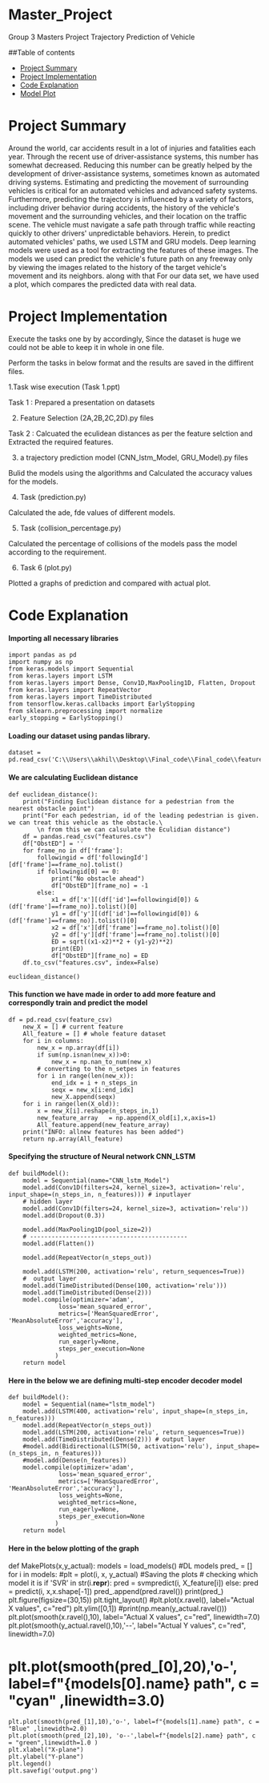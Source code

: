 # Master_Project
Group 3 Masters Project Trajectory Prediction of Vehicle


##Table of contents

* [Project Summary](#project-Summary)
* [Project Implementation](#project-Implementation)
* [Code Explanation](#Code-explanation)
* [Model Plot](#Model-Plot)

# Project Summary

Around the world, car accidents result in a lot of injuries and fatalities each year.
Through the recent use of driver-assistance systems, this number has somewhat decreased.
Reducing this number can be greatly helped by the development of driver-assistance systems, sometimes known as automated driving systems.
Estimating and predicting the movement of surrounding vehicles is critical for an automated vehicles and advanced safety systems.
Furthermore, predicting the trajectory is influenced by a variety of factors, including driver behavior during accidents, the history of the vehicle's movement and the surrounding vehicles, and their location on the traffic scene.
The vehicle must navigate a safe path through traffic while reacting quickly to other drivers' unpredictable behaviors.
Herein, to predict automated vehicles' paths, we used LSTM and GRU models.
Deep learning models were used as a tool for extracting the features of these images. 
The models we used can predict the vehicle's future path on any freeway only by viewing the images related to the history of the target vehicle's movement and its neighbors. 
along with that For our data set, we have used a  plot, which compares the predicted data with real data.

# Project Implementation

 Execute the tasks one by by accordingly, Since the dataset is huge we could not be able to keep it in whole in one file.

Perform the tasks in below format and the results are saved in the diffirent files.

1.Task wise execution (Task 1.ppt)

Task 1 : Prepared a presentation on datasets

2. Feature Selection (2A,2B,2C,2D).py files

Task 2 : Calcuated the eculidean distances as per the feature selction and  Extracted the required features.


3. a trajectory prediction model (CNN_lstm_Model, GRU_Model).py files

Bulid the models using the algorithms and Calculated the accuracy values for the models.

4. Task  (prediction.py)

Calculated the ade, fde values of different models.

5. Task (collision_percentage.py)

Calculated the percentage of collisions of the models pass the model according to the requirement.

6. Task 6 (plot.py)

Plotted a graphs of prediction and compared with actual plot.



# Code Explanation
#### Importing all necessary libraries

```
import pandas as pd
import numpy as np
from keras.models import Sequential
from keras.layers import LSTM
from keras.layers import Dense, Conv1D,MaxPooling1D, Flatten, Dropout
from keras.layers import RepeatVector
from keras.layers import TimeDistributed
from tensorflow.keras.callbacks import EarlyStopping
from sklearn.preprocessing import normalize
early_stopping = EarlyStopping()
```

#### Loading our dataset using pandas library.
```
dataset = pd.read_csv('C:\\Users\\akhil\\Desktop\\Final_code\\Final_code\\features.csv')
```

#### We are calculating Euclidean distance
```
def euclidean_distance():
    print("Finding Euclidean distance for a pedestrian from the nearest obstacle point")
    print("For each pedestrian, id of the leading pedestrian is given. we can treat this vehicle as the obstacle.\
        \n from this we can calsulate the Eculidian distance")
    df = pandas.read_csv("features.csv")
    df["ObstED"] = ''
    for frame_no in df['frame']:
        followingid = df['followingId'][df['frame']==frame_no].tolist()
        if followingid[0] == 0:
            print("No obstacle ahead")
            df["ObstED"][frame_no] = -1
        else:
            x1 = df['x'][(df['id']==followingid[0]) & (df['frame']==frame_no)].tolist()[0]
            y1 = df['y'][(df['id']==followingid[0]) & (df['frame']==frame_no)].tolist()[0]
            x2 = df['x'][df['frame']==frame_no].tolist()[0]
            y2 = df['y'][df['frame']==frame_no].tolist()[0]
            ED = sqrt((x1-x2)**2 + (y1-y2)**2)
            print(ED)
            df["ObstED"][frame_no] = ED
    df.to_csv("features.csv", index=False)

euclidean_distance()
```

#### This function we have made in order to add more feature and correspondly train and predict the model
```
df = pd.read_csv(feature_csv)
    new_X = [] # current feature
    All_feature = [] # whole feature dataset
    for i in columns:
        new_x = np.array(df[i])
        if sum(np.isnan(new_x))>0:
            new_x = np.nan_to_num(new_x)
        # converting to the n_setpes in features
        for i in range(len(new_x)):
            end_idx = i + n_steps_in
            seqx = new_x[i:end_idx]
            new_X.append(seqx)
    for i in range(len(X_old)):
        x = new_X[i].reshape(n_steps_in,1)
        new_feature_array   = np.append(X_old[i],x,axis=1)
        All_feature.append(new_feature_array)
    print("INFO: allnew features has been added")
    return np.array(All_feature)
```

#### Specifying the structure of Neural network CNN_LSTM
```
def buildModel():
    model = Sequential(name="CNN_lstm_Model")
    model.add(Conv1D(filters=24, kernel_size=3, activation='relu', input_shape=(n_steps_in, n_features))) # inputlayer
    # hidden layer
    model.add(Conv1D(filters=24, kernel_size=3, activation='relu'))
    model.add(Dropout(0.3))
    
    model.add(MaxPooling1D(pool_size=2))
    # --------------------------------------------    
    model.add(Flatten())
    
    model.add(RepeatVector(n_steps_out))
    
    model.add(LSTM(200, activation='relu', return_sequences=True))
    #  output layer
    model.add(TimeDistributed(Dense(100, activation='relu')))
    model.add(TimeDistributed(Dense(2)))
    model.compile(optimizer='adam', 
              loss='mean_squared_error', 
              metrics=['MeanSquaredError', 'MeanAbsoluteError','accuracy'],
              loss_weights=None,
              weighted_metrics=None,
              run_eagerly=None, 
              steps_per_execution=None 
             )  
    return model
```

#### Here in the below we are defining multi-step encoder decoder model
```
def buildModel():
    model = Sequential(name="lstm_model")
    model.add(LSTM(400, activation='relu', input_shape=(n_steps_in, n_features)))
    model.add(RepeatVector(n_steps_out))
    model.add(LSTM(200, activation='relu', return_sequences=True))
    model.add(TimeDistributed(Dense(2))) # output layer
    #model.add(Bidirectional(LSTM(50, activation='relu'), input_shape=(n_steps_in, n_features)))
    #model.add(Dense(n_features))
    model.compile(optimizer='adam', 
              loss='mean_squared_error',
              metrics=['MeanSquaredError', 'MeanAbsoluteError','accuracy'], 
              loss_weights=None, 
              weighted_metrics=None, 
              run_eagerly=None, 
              steps_per_execution=None 
             )
    return model
```


#### Here in the below plotting of the graph

def MakePlots(x,y_actual):
    models  = load_models()
    #DL models
    pred_ = []
    for i in models:
        #plt = plot(i, x, y_actual)
        #Saving the plots
        # checking which model it is
        if 'SVR' in str(i.__repr__):
            pred = svmpredict(i, X_feature[i])
        else:
            pred = predict(i, x,x.shape[-1])
        pred_.append(pred.ravel())
    print(pred_)
    plt.figure(figsize=(30,15))
    plt.tight_layout()
    #plt.plot(x.ravel(), label="Actual X values", c="red")
    plt.ylim([0,1])
    #print(np.mean(y_actual.ravel()))
    plt.plot(smooth(x.ravel(),10), label="Actual X values", c="red", linewidth=7.0)
    plt.plot(smooth(y_actual.ravel(),10),'--', label="Actual Y values", c="red", linewidth=7.0)
   # plt.plot(smooth(pred_[0],20),'o-', label=f"{models[0].name} path", c = "cyan" ,linewidth=3.0)
    plt.plot(smooth(pred_[1],10),'o-', label=f"{models[1].name} path", c = "Blue" ,linewidth=2.0)
    plt.plot(smooth(pred_[2],10), 'o--',label=f"{models[2].name} path", c = "green",linewidth=1.0 )
    plt.xlabel("X-plane")
    plt.ylabel("Y-plane")
    plt.legend()
    plt.savefig('output.png')





